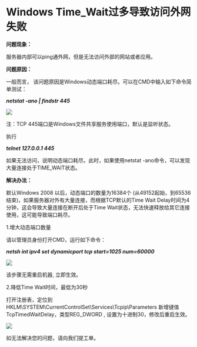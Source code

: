 # Windows Time_Wait过多导致访问外网失败
**问题现象：**

服务器内部可以ping通外网，但是无法访问外部的网站或者应用。

**问题原因：**

一般而言， 该问题原因是Windows动态端口耗尽。可以在CMD中输入如下命令简单测试：

***netstat -ano | findstr 445***

![](https://github.com/jdcloudcom/cn/blob/edit/image/Elastic-Compute/Virtual-Machine/Windows/Windows%20Time_Wait%E8%BF%87%E5%A4%9A%E5%AF%BC%E8%87%B4%E8%AE%BF%E9%97%AE%E5%A4%96%E7%BD%91%E5%A4%B1%E8%B4%A501.png)

注：TCP 445端口是Windows文件共享服务使用端口，默认是监听状态。

执行

***telnet 127.0.0.1 445***

如果无法访问，说明动态端口耗尽。此时，如果使用netstat -ano命令，可以发现大量连接处于TIME_WAIT状态。

**解决办法：**

默认Windows 2008 以后，动态端口的数量为16384个 (从49152起始，到65536结束)，如果服务器对外有大量连接，而根据TCP默认的Time Wait Delay时间为4分钟，这会导致大量连接在断开后处于Time Wait状态，无法快速释放给其它连接使用，这可能导致端口耗尽。

1.增大动态端口数量

请以管理员身份打开CMD，运行如下命令：

***netsh int ipv4 set dynamicport tcp start=1025 num=60000***

![](https://github.com/jdcloudcom/cn/blob/edit/image/Elastic-Compute/Virtual-Machine/Windows/Windows%20Time_Wait%E8%BF%87%E5%A4%9A%E5%AF%BC%E8%87%B4%E8%AE%BF%E9%97%AE%E5%A4%96%E7%BD%91%E5%A4%B1%E8%B4%A502.png)

该步骤无需重启机器, 立即生效。

2.降低Time Wait时间，最低为30秒

打开注册表，定位到HKLM\SYSTEM\CurrentControlSet\Services\Tcpip\Parameters  新增键值 TcpTimedWaitDelay，类型REG_DWORD , 设置为十进制30，修改后重启生效。

![](https://github.com/jdcloudcom/cn/blob/edit/image/Elastic-Compute/Virtual-Machine/Windows/Windows%20Time_Wait%E8%BF%87%E5%A4%9A%E5%AF%BC%E8%87%B4%E8%AE%BF%E9%97%AE%E5%A4%96%E7%BD%91%E5%A4%B1%E8%B4%A503.png)

如无法解决您的问题，请向我们提工单。
